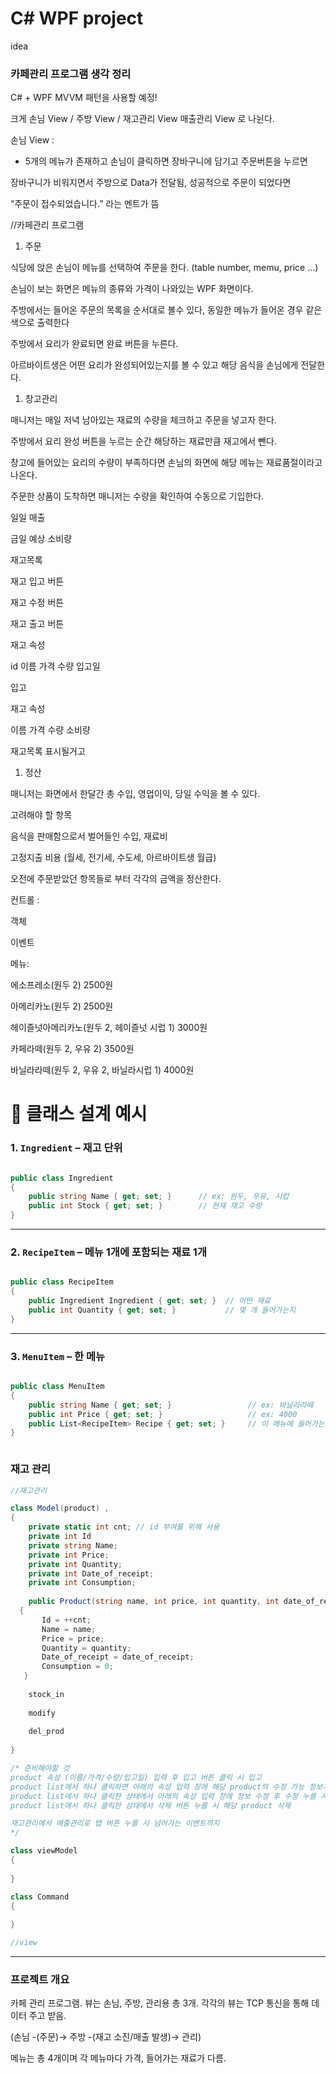 # C# WPF project

idea

### 카페관리 프로그램 생각 정리

C# + WPF MVVM 패턴을 사용할 예정!

크게 손님 View / 주방 View / 재고관리 View 매출관리 View 로 나뉜다.

손님 View : 

- 5개의 메뉴가 존재하고 손님이 클릭하면 장바구니에 담기고 주문버튼을 누르면

장바구니가 비워지면서 주방으로 Data가 전달됨, 성공적으로 주문이 되었다면

“주문이 접수되었습니다.” 라는 멘트가 뜸

//카페관리 프로그램

1. 주문

식당에 앉은 손님이 메뉴를 선택하여 주문을 한다. (table number, memu, price …)

손님이 보는 화면은 메뉴의 종류와 가격이 나와있는 WPF 화면이다.

주방에서는 들어온 주문의 목록을 순서대로 볼수 있다, 동일한 메뉴가 들어온 경우 같은 색으로 출력한다

주방에서 요리가 완료되면 완료 버튼을 누른다.

아르바이트생은 어떤 요리가 완성되어있는지를 볼 수 있고 해당 음식을 손님에게 전달한다.

1. 창고관리

매니저는 매일 저녁 남아있는 재료의 수량을 체크하고 주문을 넣고자 한다.

주방에서 요리 완성 버튼을 누르는 순간 해당하는 재료만큼 재고에서 뺀다.

창고에 들어있는 요리의 수량이 부족하다면 손님의 화면에 해당 메뉴는 재료품절이라고 나온다.

주문한 상품이 도착하면 매니저는 수량을 확인하여 수동으로 기입한다.

일일 매출

금일 예상 소비량

재고목록

재고 입고 버튼

재고 수정 버튼

재고 출고 버튼

재고 속성

id 이름 가격 수량 입고일

입고

재고 속성

이름 가격 수량 소비량

재고목록 표시될거고

1. 정산

매니저는 화면에서 한달간 총 수입, 영업이익, 당일 수익을 볼 수 있다.

고려해야 할 항목

음식을 판매함으로서 벌어들인 수입, 재료비

고정지출 비용 (월세, 전기세, 수도세, 아르바이트생 월급) 

오전에 주문받았던 항목들로 부터 각각의 금액을 정산한다. 

컨트롤 : 

객체 

이벤트

메뉴:

에소프레소(원두 2) 2500원

아메리카노(원두 2) 2500원

헤이즐넛아메리카노(원두 2, 헤이즐넛 시럽 1) 3000원

카페라떼(원두 2, 우유 2) 3500원

바닐라라떼(원두 2, 우유 2, 바닐라시럽 1) 4000원

# 🧱 클래스 설계 예시

### 1. `Ingredient` – 재고 단위

```csharp

public class Ingredient
{
    public string Name { get; set; }      // ex: 원두, 우유, 시럽
    public int Stock { get; set; }        // 현재 재고 수량
}

```

---

### 2. `RecipeItem` – 메뉴 1개에 포함되는 재료 1개

```csharp

public class RecipeItem
{
    public Ingredient Ingredient { get; set; }  // 어떤 재료
    public int Quantity { get; set; }           // 몇 개 들어가는지
}

```

---

### 3. `MenuItem` – 한 메뉴

```csharp

public class MenuItem
{
    public string Name { get; set; }                 // ex: 바닐라라떼
    public int Price { get; set; }                   // ex: 4000
    public List<RecipeItem> Recipe { get; set; }     // 이 메뉴에 들어가는 재료 목록
}

```

```csharp

```

### 재고 관리

```csharp
//재고관리 

class Model(product) , 
{
	private static int cnt; // id 부여를 위해 사용
	private int Id
	private string Name;
	private int Price;
	private int Quantity;
	private int Date_of_receipt;
	private int Consumption;
	
	public Product(string name, int price, int quantity, int date_of_receipt)
  {
       Id = ++cnt;
       Name = name;
       Price = price;
       Quantity = quantity;
       Date_of_receipt = date_of_receipt;
       Consumption = 0;
   }
   
	stock_in
	
	modify
	
	del_prod
		
}

/* 준비해야할 것
product 속성 (이름/가격/수량/입고일) 입력 후 입고 버튼 클릭 시 입고
product list에서 하나 클릭하면 아래의 속성 입력 창에 해당 product의 수정 가능 정보가 채워짐
product list에서 하나 클릭한 상태에서 아래의 속성 입력 창에 정보 수정 후 수정 누를 시 수정
product list에서 하나 클릭한 상태에서 삭제 버튼 누를 시 해당 product 삭제

재고관리에서 매출관리로 탭 버튼 누를 시 넘어가는 이벤트까지
*/

class viewModel
{
	
}

class Command
{
	
}
```

```csharp
//view
```

---

### 프로젝트 개요

카페 관리 프로그램. 뷰는 손님, 주방, 관리용 총 3개. 각각의 뷰는 TCP 통신을 통해 데이터 주고 받음.

(손님 -(주문)→ 주방 -(재고 소진/매출 발생)→ 관리)

메뉴는 총 4개이며 각 메뉴마다 가격, 들어가는 재료가 다름.
